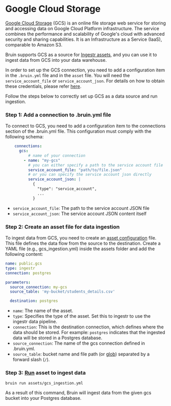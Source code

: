 # Google Cloud Storage 

[Google Cloud Storage](https://cloud.google.com/storage?hl=en) (GCS) is an online file storage web service for storing and accessing data on Google Cloud Platform infrastructure. The service combines the performance and scalability of Google's cloud with advanced security and sharing capabilities. It is an Infrastructure as a Service (IaaS), comparable to Amazon S3. 


Bruin supports GCS as a source for [Ingestr assets](/assets/ingestr), and you can use it to ingest data from GCS into your data warehouse.

In order to set up the GCS connection, you need to add a configuration item in the `.bruin.yml` file and in the `asset` file. You will need the `service_account_file` or `service_account_json`. For details on how to obtain these credentials, please refer [here](https://bruin-data.github.io/ingestr/supported-sources/gcs.html#setting-up-a-gcs-integration).

Follow the steps below to correctly set up GCS as a data source and run ingestion.

### Step 1: Add a connection to .bruin.yml file

To connect to GCS, you need to add a configuration item to the connections section of the .bruin.yml file. This configuration must comply with the following schema:

```yaml
    connections:
      gcs:
          # name of your connection
        - name: "my-gcs"
          # you can either specify a path to the service account file
          service_account_file: "path/to/file.json"
          # or you can specify the service account json directly
          service_account_json: |
            {
              "type": "service_account",
              ...
            }
```
- `service_account_file`: The path to the service account JSON file
- `service_account_json`: The service account JSON content itself

### Step 2: Create an asset file for data ingestion

To ingest data from GCS, you need to create an [asset configuration](/assets/ingestr.html#asset-structure) file. This file defines the data flow from the source to the destination. Create a YAML file (e.g., gcs_ingestion.yml) inside the assets folder and add the following content:

```yaml
name: public.gcs
type: ingestr
connection: postgres

parameters:
  source_connection: my-gcs
  source_table: 'my-bucket/students_details.csv'

  destination: postgres
```
- `name`: The name of the asset.
- `type`: Specifies the type of the asset. Set this to ingestr to use the ingestr data pipeline.
- `connection`: This is the destination connection, which defines where the data should be stored. For example: `postgres` indicates that the ingested data will be stored in a Postgres database.
- `source_connection`: The name of the gcs connection defined in .bruin.yml.
- `source_table`: bucket name and file path (or [glob](https://bruin-data.github.io/ingestr/supported-sources/gcs.html#file-pattern)) separated by a forward slash (`/`).

### Step 3: [Run](/commands/run) asset to ingest data
```
bruin run assets/gcs_ingestion.yml
```
As a result of this command, Bruin will ingest data from the given gcs bucket into your Postgres database.
